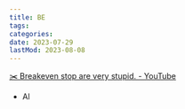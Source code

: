 ```yaml
---
title: BE
tags:
categories:
date: 2023-07-29
lastMod: 2023-08-08
---
```

[✂️ Breakeven stop are very stupid. - YouTube](https://youtube.com/clip/UgkxxUGmABszU6dIf6hLFVEzJ_os_4Rn_zKI)
  + Al


